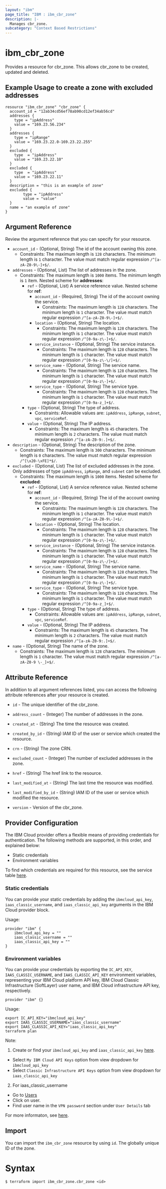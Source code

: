 ```yaml
---
layout: "ibm"
page_title: "IBM : ibm_cbr_zone"
description: |-
  Manages cbr_zone.
subcategory: "Context Based Restrictions"
---
```


# ibm_cbr_zone

Provides a resource for cbr_zone. This allows cbr_zone to be created, updated and deleted.

## Example Usage to create a zone with excluded addresses

```hcl
resource "ibm_cbr_zone" "cbr_zone" {
  account_id = "12ab34cd56ef78ab90cd12ef34ab56cd"
  addresses {
    type = "ipAddress"
    value = "169.23.56.234"
  }
  addresses {
    type = "ipRange"
    value = "169.23.22.0-169.23.22.255"
  }
  excluded {
    type  = "ipAddress"
    value = "169.23.22.10"
  }
  excluded {
    type  = "ipAddress"
    value = "169.23.22.11"
  }
  description = "this is an example of zone"
  excluded {
		type = "ipAddress"
		value = "value"
  }
  name = "an example of zone"
}
```

## Argument Reference

Review the argument reference that you can specify for your resource.

* `account_id` - (Optional, String) The id of the account owning this zone.
  * Constraints: The maximum length is `128` characters. The minimum length is `1` character. The value must match regular expression `/^[a-zA-Z0-9\-]+$/`.
* `addresses` - (Optional, List) The list of addresses in the zone.
  * Constraints: The maximum length is `1000` items. The minimum length is `1` item.
Nested scheme for **addresses**:
	* `ref` - (Optional, List) A service reference value.
	Nested scheme for **ref**:
		* `account_id` - (Required, String) The id of the account owning the service.
		  * Constraints: The maximum length is `128` characters. The minimum length is `1` character. The value must match regular expression `/^[a-zA-Z0-9\-]+$/`.
		* `location` - (Optional, String) The location.
		  * Constraints: The maximum length is `128` characters. The minimum length is `1` character. The value must match regular expression `/^[0-9a-z\-]+$/`.
		* `service_instance` - (Optional, String) The service instance.
		  * Constraints: The maximum length is `128` characters. The minimum length is `1` character. The value must match regular expression `/^[0-9a-z\-\/]+$/`.
		* `service_name` - (Optional, String) The service name.
		  * Constraints: The maximum length is `128` characters. The minimum length is `1` character. The value must match regular expression `/^[0-9a-z\-]+$/`.
		* `service_type` - (Optional, String) The service type.
		  * Constraints: The maximum length is `128` characters. The minimum length is `1` character. The value must match regular expression `/^[0-9a-z_]+$/`.
	* `type` - (Optional, String) The type of address.
	  * Constraints: Allowable values are: `ipAddress`, `ipRange`, `subnet`, `vpc`, `serviceRef`.
	* `value` - (Optional, String) The IP address.
	  * Constraints: The maximum length is `45` characters. The minimum length is `2` characters. The value must match regular expression `/^[a-zA-Z0-9:.]+$/`.
* `description` - (Optional, String) The description of the zone.
  * Constraints: The maximum length is `300` characters. The minimum length is `0` characters. The value must match regular expression `/^[\x20-\xFE]*$/`.
* `excluded` - (Optional, List) The list of excluded addresses in the zone. Only addresses of type `ipAddress`, `ipRange`, and `subnet` can be excluded.
  * Constraints: The maximum length is `1000` items.
Nested scheme for **excluded**:
	* `ref` - (Optional, List) A service reference value.
	Nested scheme for **ref**:
		* `account_id` - (Required, String) The id of the account owning the service.
		  * Constraints: The maximum length is `128` characters. The minimum length is `1` character. The value must match regular expression `/^[a-zA-Z0-9\-]+$/`.
		* `location` - (Optional, String) The location.
		  * Constraints: The maximum length is `128` characters. The minimum length is `1` character. The value must match regular expression `/^[0-9a-z\-]+$/`.
		* `service_instance` - (Optional, String) The service instance.
		  * Constraints: The maximum length is `128` characters. The minimum length is `1` character. The value must match regular expression `/^[0-9a-z\-/]+$/`.
		* `service_name` - (Optional, String) The service name.
		  * Constraints: The maximum length is `128` characters. The minimum length is `1` character. The value must match regular expression `/^[0-9a-z\-]+$/`.
		* `service_type` - (Optional, String) The service type.
		  * Constraints: The maximum length is `128` characters. The minimum length is `1` character. The value must match regular expression `/^[0-9a-z_]+$/`.
	* `type` - (Optional, String) The type of address.
	  * Constraints: Allowable values are: `ipAddress`, `ipRange`, `subnet`, `vpc`, `serviceRef`.
	* `value` - (Optional, String) The IP address.
	  * Constraints: The maximum length is `45` characters. The minimum length is `2` characters. The value must match regular expression `/^[a-zA-Z0-9:.]+$/`.
* `name` - (Optional, String) The name of the zone.
  * Constraints: The maximum length is `128` characters. The minimum length is `1` character. The value must match regular expression `/^[a-zA-Z0-9 \-_]+$/`.

## Attribute Reference

In addition to all argument references listed, you can access the following attribute references after your resource is created.

* `id` - The unique identifier of the cbr_zone.
* `address_count` - (Integer) The number of addresses in the zone.
* `created_at` - (String) The time the resource was created.
* `created_by_id` - (String) IAM ID of the user or service which created the resource.
* `crn` - (String) The zone CRN.
* `excluded_count` - (Integer) The number of excluded addresses in the zone.
* `href` - (String) The href link to the resource.
* `last_modified_at` - (String) The last time the resource was modified.
* `last_modified_by_id` - (String) IAM ID of the user or service which modified the resource.

* `version` - Version of the cbr_zone.

## Provider Configuration

The IBM Cloud provider offers a flexible means of providing credentials for authentication. The following methods are supported, in this order, and explained below:

- Static credentials
- Environment variables

To find which credentials are required for this resource, see the service table [here](https://cloud.ibm.com/docs/ibm-cloud-provider-for-terraform?topic=ibm-cloud-provider-for-terraform-provider-reference#required-parameters).

### Static credentials

You can provide your static credentials by adding the `ibmcloud_api_key`, `iaas_classic_username`, and `iaas_classic_api_key` arguments in the IBM Cloud provider block.

Usage:
```
provider "ibm" {
    ibmcloud_api_key = ""
    iaas_classic_username = ""
    iaas_classic_api_key = ""
}
```

### Environment variables

You can provide your credentials by exporting the `IC_API_KEY`, `IAAS_CLASSIC_USERNAME`, and `IAAS_CLASSIC_API_KEY` environment variables, representing your IBM Cloud platform API key, IBM Cloud Classic Infrastructure (SoftLayer) user name, and IBM Cloud infrastructure API key, respectively.

```
provider "ibm" {}
```

Usage:
```
export IC_API_KEY="ibmcloud_api_key"
export IAAS_CLASSIC_USERNAME="iaas_classic_username"
export IAAS_CLASSIC_API_KEY="iaas_classic_api_key"
terraform plan
```

Note:

1. Create or find your `ibmcloud_api_key` and `iaas_classic_api_key` [here](https://cloud.ibm.com/iam/apikeys).
  - Select `My IBM Cloud API Keys` option from view dropdown for `ibmcloud_api_key`
  - Select `Classic Infrastructure API Keys` option from view dropdown for `iaas_classic_api_key`
2. For iaas_classic_username
  - Go to [Users](https://cloud.ibm.com/iam/users)
  - Click on user.
  - Find user name in the `VPN password` section under `User Details` tab

For more informaton, see [here](https://registry.terraform.io/providers/IBM-Cloud/ibm/latest/docs#authentication).

## Import

You can import the `ibm_cbr_zone` resource by using `id`. The globally unique ID of the zone.

# Syntax
```
$ terraform import ibm_cbr_zone.cbr_zone <id>
```
